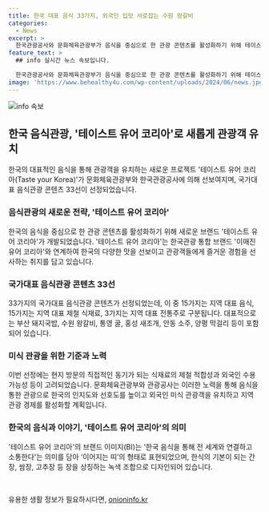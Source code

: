 ```yaml
---
title: 한국 대표 음식 33가지, 외국인 입맛 사로잡는 수원 왕갈비
categories:
  - News
excerpt: >
  한국관광공사와 문화체육관광부가 음식을 중심으로 한 관광 콘텐츠를 활성화하기 위해 테이스트 유어 코리아를 개발하고 국가대표 음식관광 콘텐츠 33선을 공개했다. 이를 통해 음식을 즐기는 관광객들을 유치하고 지역관광·경제를 활성화할 계획이다. 총 33가지 지역 음식, 제철 식재료, 전통주가 선정되었는데, 이는 외식·관광업계, 학계, 홍보마케팅 분야 전문가들의 자문을 토대로 이루어졌다. 테이스트 유어 코리아는 한국관광 통합 브랜드와 연계된 새로운 브랜드로, 한국의 맛과 문화를 세계와 소통하며 연결하는 콘텐츠로 홍보될 예정이다. (정책브리핑)
feature_text: >
  ## info 실시간 뉴스 속보입니다.

  한국관광공사와 문화체육관광부가 음식을 중심으로 한 관광 콘텐츠를 활성화하기 위해 테이스트 유어 코리아를 개발하고 국가대표 음식관광 콘텐츠 33선을 공개했다. 이를 통해 음식을 즐기는 관광객들을 유치하고 지역관광·경제를 활성화할 계획이다. 총 33가지 지역 음식, 제철 식재료, 전통주가 선정되었는데, 이는 외식·관광업계, 학계, 홍보마케팅 분야 전문가들의 자문을 토대로 이루어졌다. 테이스트 유어 코리아는 한국관광 통합 브랜드와 연계된 새로운 브랜드로, 한국의 맛과 문화를 세계와 소통하며 연결하는 콘텐츠로 홍보될 예정이다. (정책브리핑)
image: 'https://www.behealthy4u.com/wp-content/uploads/2024/06/news.jpg'
---
```


<p><img src="https://www.behealthy4u.com/wp-content/uploads/2024/06/news.jpg" alt="info 속보" /></p>

<h2 data-ke-size="size26">한국 음식관광, '테이스트 유어 코리아'로 새롭게 관광객 유치</h2>

<p data-ke-size="size16">한국의 대표적인 음식을 통해 관광객을 유치하는 새로운 프로젝트 '테이스트 유어 코리아(Taste your Korea)'가 문화체육관광부와 한국관광공사에 의해 선보여지며, 국가대표 음식관광 콘텐츠 33선이 선정되었습니다.</p>

<h3>음식관광의 새로운 전략, '테이스트 유어 코리아'</h3>

<p data-ke-size="size16">한국의 음식을 중심으로 한 관광 콘텐츠를 활성화하기 위해 새로운 브랜드 '테이스트 유어 코리아'가 개발되었습니다. '테이스트 유어 코리아'는 한국관광 통합 브랜드 '이매진 유어 코리아'와 연계하여 한국의 다양한 맛을 선보이고 관광객들에게 즐거운 경험을 선사하는 취지를 담고 있습니다.</p>

<h3>국가대표 음식관광 콘텐츠 33선</h3>

<p data-ke-size="size16">33가지의 국가대표 음식관광 콘텐츠가 선정되었는데, 이 중 15가지는 지역 대표 음식, 15가지는 지역 대표 제철 식재료, 3가지는 지역 대표 전통주로 구분됩니다. 대표적으로는 부산 돼지국밥, 수원 왕갈비, 통영 굴, 홍성 새조개, 안동 소주, 양평 막걸리 등이 포함되어 있습니다.</p>

<h3>미식 관광을 위한 기준과 노력</h3>

<p data-ke-size="size16">이번 선정에는 현지 방문의 직접적인 동기가 되는 식재료의 제철 적합성과 외국인 수용 가능성 등이 고려되었습니다. 문화체육관광부와 관광공사는 이러한 노력을 통해 음식을 통한 관광으로 한국의 인지도와 선호도를 높이고 외국인 미식 관광객을 유치하고 지역 관광 경제를 활성화할 계획입니다.</p>

<h3>한국의 음식과 이야기, '테이스트 유어 코리아'의 의미</h3>

<p data-ke-size="size16">'테이스트 유어 코리아'의 브랜드 이미지(BI)는 '한국 음식을 통해 전 세계와 연결하고 소통한다'는 의미를 담아 ‘이어지는 띠’의 형태로 표현되었으며, 한식의 기본이 되는 간장, 쌈장, 고추장 등 장을 상징하는 녹색 조합으로 디자인되어 있습니다.</p>

<p data-ke-size="size16">&nbsp;</p>
유용한 생활 정보가 필요하시다면, <a href="https://onioninfo.kr" rel="dofollow">onioninfo.kr</a>


